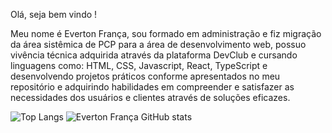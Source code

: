 Olá, seja bem vindo !

Meu nome é Everton França, sou formado em administração e fiz migração da área sistêmica de PCP para a área de desenvolvimento web, possuo vivência técnica adquirida através da plataforma DevClub e cursando linguagens como: HTML, CSS, Javascript, React, TypeScript e desenvolvendo projetos práticos conforme apresentados no meu repositório e adquirindo habilidades em compreender e satisfazer as necessidades dos usuários e clientes através de soluções eficazes.



![Top Langs](https://github-readme-stats.vercel.app/api/top-langs/?username=evertonfranca5progress=true&theme=dracula)  ![Everton França GitHub stats](https://github-readme-stats.vercel.app/api?username=evertonfrancaicons=true&theme=dracula)


